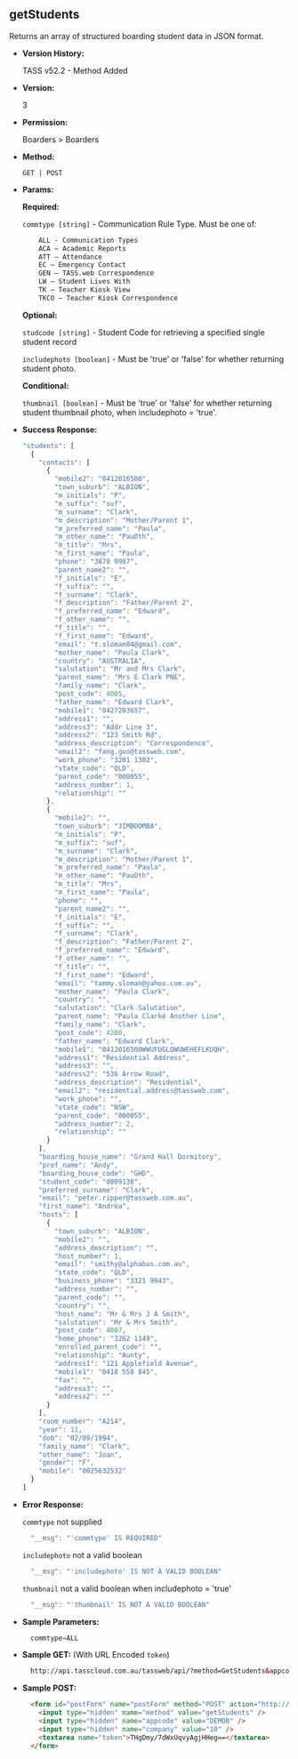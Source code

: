 **getStudents**
----
  Returns an array of structured boarding student data in JSON format.
  
* **Version History:**

  TASS v52.2 - Method Added

* **Version:**

  3

* **Permission:**

  Boarders > Boarders

* **Method:**

  `GET | POST`
  
*  **Params:**

   **Required:**
 
   `commtype [string]` - Communication Rule Type. Must be one of:
    ```HTML
        ALL - Communication Types
        ACA – Academic Reports
        ATT – Attendance
        EC – Emergency Contact
        GEN – TASS.web Correspondence
        LW – Student Lives With
        TK – Teacher Kiosk View
        TKCO – Teacher Kiosk Correspondence
    ```                       

   **Optional:**

   `studcode [string]` - Student Code for retrieving a specified single student record

   `includephoto [boolean]` - Must be 'true' or 'false' for whether returning student photo.

   **Conditional:**

   `thumbnail [boolean]` - Must be 'true' or 'false' for whether returning student thumbnail photo, when includephoto = 'true'.

* **Success Response:**

    ```javascript
    "students": [
      {
        "contacts": [
          {
            "mobile2": "0412016500",
            "town_suburb": "ALBION",
            "m_initials": "P",
            "m_suffix": "suf",
            "m_surname": "Clark",
            "m_description": "Mother/Parent 1",
            "m_preferred_name": "Paula",
            "m_other_name": "PauOth",
            "m_title": "Mrs",
            "m_first_name": "Paula",
            "phone": "3870 9987",
            "parent_name2": "",
            "f_initials": "E",
            "f_suffix": "",
            "f_surname": "Clark",
            "f_description": "Father/Parent 2",
            "f_preferred_name": "Edward",
            "f_other_name": "",
            "f_title": "",
            "f_first_name": "Edward",
            "email": "t.sloman84@gmail.com",
            "mother_name": "Paula Clark",
            "country": "AUSTRALIA",
            "salutation": "Mr and Mrs Clark",
            "parent_name": "Mrs E Clark PNE",
            "family_name": "Clark",
            "post_code": 4005,
            "father_name": "Edward Clark",
            "mobile1": "0427203657",
            "address1": "",
            "address3": "Addr Line 3",
            "address2": "123 Smith Rd",
            "address_description": "Correspondence",
            "email2": "fang.guo@tassweb.com",
            "work_phone": "3201 1302",
            "state_code": "QLD",
            "parent_code": "000055",
            "address_number": 1,
            "relationship": ""
          },
          {
            "mobile2": "",
            "town_suburb": "JIMBOOMBA",
            "m_initials": "P",
            "m_suffix": "suf",
            "m_surname": "Clark",
            "m_description": "Mother/Parent 1",
            "m_preferred_name": "Paula",
            "m_other_name": "PauOth",
            "m_title": "Mrs",
            "m_first_name": "Paula",
            "phone": "",
            "parent_name2": "",
            "f_initials": "E",
            "f_suffix": "",
            "f_surname": "Clark",
            "f_description": "Father/Parent 2",
            "f_preferred_name": "Edward",
            "f_other_name": "",
            "f_title": "",
            "f_first_name": "Edward",
            "email": "tammy.sloman@yahoo.com.au",
            "mother_name": "Paula Clark",
            "country": "",
            "salutation": "Clark Salutation",
            "parent_name": "Paula Clarké Another Line",
            "family_name": "Clark",
            "post_code": 4280,
            "father_name": "Edward Clark",
            "mobile1": "0412016500WWUFUGLQWUWEHEFLKUQH",
            "address1": "Residential Address",
            "address3": "",
            "address2": "536 Arrow Road",
            "address_description": "Residential",
            "email2": "residential.address@tassweb.com",
            "work_phone": "",
            "state_code": "NSW",
            "parent_code": "000055",
            "address_number": 2,
            "relationship": ""
          }
        ],
        "boarding_house_name": "Grand Hall Dormitory",
        "pref_name": "Andy",
        "boarding_house_code": "GHD",
        "student_code": "0009130",
        "preferred_surname": "Clark",
        "email": "peter.ripper@tassweb.com.au",
        "first_name": "Andréa",
        "hosts": [
          {
            "town_suburb": "ALBION",
            "mobile2": "",
            "address_description": "",
            "host_number": 1,
            "email": "smithy@alphabus.com.au",
            "state_code": "QLD",
            "business_phone": "3321 9943",
            "address_number": "",
            "parent_code": "",
            "country": "",
            "host_name": "Mr & Mrs J A Smith",
            "salutation": "Mr & Mrs Smith",
            "post_code": 4007,
            "home_phone": "3262 1149",
            "enrolled_parent_code": "",
            "relationship": "Aunty",
            "address1": "121 Applefield Avenue",
            "mobile1": "0418 558 845",
            "fax": "",
            "address3": "",
            "address2": ""
          }
        ],
        "room_number": "A214",
        "year": 11,
        "dob": "02/09/1994",
        "family_name": "Clark",
        "other_name": "Joan",
        "gender": "F",
        "mobile": "0025632532"
      }
    ]
    ```
 
* **Error Response:**

    `commtype` not supplied
    ```javascript
      "__msg": "'commtype' IS REQUIRED"
    ```

    `includephoto` not a valid boolean
    ```javascript
      "__msg": "'includephoto' IS NOT A VALID BOOLEAN"
    ```

    `thumbnail` not a valid boolean when includephoto = 'true'
    ```javascript
      "__msg": "'thumbnail' IS NOT A VALID BOOLEAN"
    ```
    
* **Sample Parameters:**

  ```javascript
    commtype=ALL
  ```

* **Sample GET:** (With URL Encoded `token`)

  ```HTML
    http://api.tasscloud.com.au/tassweb/api/?method=GetStudents&appcode=DEMOB&company=10&token=THgDmy%2F7dWxUqvyAgjHHeg%3D%3D
  ```
  
* **Sample POST:**

  ```HTML
    <form id="postForm" name="postForm" method="POST" action="http://api.tasscloud.com.au/tassweb/api/">
      <input type="hidden" name="method" value="getStudents" />
      <input type="hidden" name="appcode" value="DEMOB" />
      <input type="hidden" name="company" value="10" />
      <textarea name="token">THgDmy/7dWxUqvyAgjHHeg==</textarea>
    </form>
  ```
